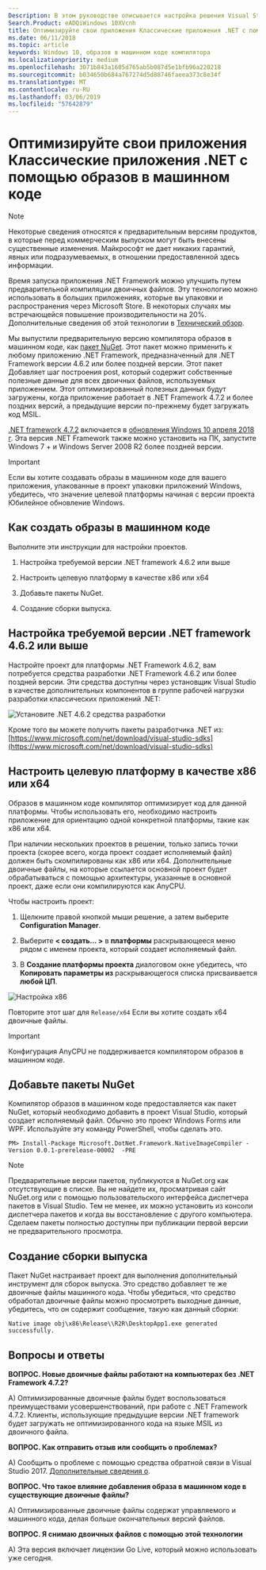 ```yaml
---
Description: В этом руководстве описывается настройка решения Visual Studio для оптимизации двоичных файлов приложения с помощью образов в машинном коде.
Search.Product: eADQiWindows 10XVcnh
title: Оптимизируйте свои приложения Классические приложения .NET с помощью образов в машинном коде
ms.date: 06/11/2018
ms.topic: article
keywords: Windows 10, образов в машинном коде компилятора
ms.localizationpriority: medium
ms.openlocfilehash: 3071b843a1605d765ab5b087d5e1bfb96a220218
ms.sourcegitcommit: b034650b684a767274d5d88746faeea373c8e34f
ms.translationtype: MT
ms.contentlocale: ru-RU
ms.lasthandoff: 03/06/2019
ms.locfileid: "57642879"
---
```

# <a name="optimize-your-net-desktop-apps-with-native-images"></a>Оптимизируйте свои приложения Классические приложения .NET с помощью образов в машинном коде

> [!NOTE]
> Некоторые сведения относятся к предварительным версиям продуктов, в которые перед коммерческим выпуском могут быть внесены существенные изменения. Майкрософт не дает никаких гарантий, явных или подразумеваемых, в отношении предоставленной здесь информации.

Время запуска приложения .NET Framework можно улучшить путем предварительной компиляции двоичных файлов. Эту технологию можно использовать в больших приложениях, которые вы упаковки и распространения через Microsoft Store. В некоторых случаях мы встречающейся повышение производительности на 20%. Дополнительные сведения об этой технологии в [Технический обзор](https://github.com/dotnet/coreclr/blob/master/Documentation/botr/readytorun-overview.md).

Мы выпустили предварительную версию компилятора образов в машинном коде, как [пакет NuGet](https://www.nuget.org/packages/Microsoft.DotNet.Framework.NativeImageCompiler). Этот пакет можно применить к любому приложению .NET Framework, предназначенный для .NET Framework версии 4.6.2 или более поздней версии. Этот пакет Добавляет шаг построения post, который содержит собственные полезные данные для всех двоичных файлов, используемых приложением. Этот оптимизированный полезных данных будут загружены, когда приложение работает в .NET Framework 4.7.2 и более поздних версий, а предыдущие версии по-прежнему будет загружать код MSIL.

[.NET framework 4.7.2](https://blogs.msdn.microsoft.com/dotnet/2018/04/30/announcing-the-net-framework-4-7-2/) включается в [обновления Windows 10 апреля 2018 г](https://blogs.windows.com/windowsexperience/2018/04/30/how-to-get-the-windows-10-april-2018-update/). Эта версия .NET Framework также можно установить на ПК, запустите Windows 7 + и Windows Server 2008 R2 более поздней версии.

> [!IMPORTANT]
> Если вы хотите создавать образы в машинном коде для вашего приложения, упакованные в проект упаковки приложений Windows, убедитесь, что значение целевой платформы начиная с версии проекта Юбилейное обновление Windows.

## <a name="how-to-produce-native-images"></a>Как создать образы в машинном коде

Выполните эти инструкции для настройки проектов.

1. Настройка требуемой версии .NET framework 4.6.2 или выше

2. Настроить целевую платформу в качестве x86 или x64 

3. Добавьте пакеты NuGet.

4. Создание сборки выпуска.

## <a name="configure-the-target-framework-as-462-or-above"></a>Настройка требуемой версии .NET framework 4.6.2 или выше

Настройте проект для платформы .NET Framework 4.6.2, вам потребуется средства разработки .NET Framework 4.6.2 или более поздней версии. Эти средства доступны через установщик Visual Studio в качестве дополнительных компонентов в группе рабочей нагрузки разработки классических приложений .NET:

![Установите .NET 4.6.2 средства разработки](images/desktop-to-uwp/install-4.6.2-devpack.png)

Кроме того вы можете получить пакеты разработчика .NET из: [https://www.microsoft.com/net/download/visual-studio-sdks](https://www.microsoft.com/net/download/visual-studio-sdks)

## <a name="configure-the-target-platform-as-x86-or-x64"></a>Настроить целевую платформу в качестве x86 или x64

Образов в машинном коде компилятор оптимизирует код для данной платформы. Чтобы использовать его, необходимо настроить приложение для ориентацию одной конкретной платформы, такие как x86 или x64.

При наличии нескольких проектов в решении, только запись точки проекта (скорее всего, когда проект создает исполняемый файл) должен быть скомпилированы как x86 или x64. Дополнительные двоичные файлы, на которые ссылается основной проект будет обрабатываться с помощью архитектуры, указанные в основной проект, даже если они компилируются как AnyCPU.

Чтобы настроить проект:

1. Щелкните правой кнопкой мыши решение, а затем выберите **Configuration Manager**.

2. Выберите **< создать... >** в **платформы** раскрывающееся меню рядом с именем проекта, который создает исполняемый файл.

3. В **Создание платформы проекта** диалоговом окне убедитесь, что **Копировать параметры из** раскрывающегося списка присваивается **любой ЦП**.

![Настройка x86](images/desktop-to-uwp/configure-x86.png)

Повторите этот шаг для `Release/x64` Если вы хотите создать x64 двоичные файлы.

>[!IMPORTANT]
> Конфигурация AnyCPU не поддерживается компилятором образов в машинном коде.

## <a name="add-the-nuget-packages"></a>Добавьте пакеты NuGet

Компилятор образов в машинном коде предоставляется как пакет NuGet, который необходимо добавить в проект Visual Studio, который создает исполняемый файл. Обычно это проект Windows Forms или WPF. Используйте эту команду PowerShell, чтобы сделать это.

```PS
PM> Install-Package Microsoft.DotNet.Framework.NativeImageCompiler -Version 0.0.1-prerelease-00002  -PRE
```

> [!NOTE]
> Предварительные версии пакетов, публикуются в NuGet.org как отсутствующие в списке. Вы не найдете их, просматривая сайт NuGet.org или с помощью пользовательского интерфейса диспетчера пакетов в Visual Studio. Тем не менее, их можно установить из консоли диспетчера пакетов и когда вы восстановление с другого компьютера. Сделаем пакеты полностью доступны при публикации первой версии не предварительного просмотра.

## <a name="create-a-release-build"></a>Создание сборки выпуска

Пакет NuGet настраивает проект для выполнения дополнительный инструмент для сборок выпуска. Это средство добавляет те же двоичные файлы машинного кода.
Чтобы убедиться, что средство обработал двоичные файлы можно просмотреть выходные данные, убедитесь, что он содержит сообщение, такую как данный сборки:

```
Native image obj\x86\Release\\R2R\DesktopApp1.exe generated successfully.
```

## <a name="faq"></a>Вопросы и ответы

**ВОПРОС. Новые двоичные файлы работают на компьютерах без .NET Framework 4.7.2?**

А) Оптимизированные двоичные файлы будет воспользоваться преимуществами усовершенствований, при работе с .NET Framework 4.7.2. Клиенты, использующие предыдущие версии .NET framework будет загружать не оптимизированного кода на языке MSIL из двоичного файла.

**ВОПРОС. Как отправить отзыв или сообщить о проблемах?**

А) Сообщить о проблеме с помощью средства обратной связи в Visual Studio 2017. [Дополнительные сведения о](https://docs.microsoft.com/visualstudio/ide/how-to-report-a-problem-with-visual-studio-2017).

**ВОПРОС. Что такое влияние добавления образа в машинном коде в существующие двоичные файлы?**

А) Оптимизированные двоичные файлы содержат управляемого и машинного кода, делая больше окончательных версий файлов.

**ВОПРОС. Я снимаю двоичных файлов с помощью этой технологии**

А) Эта версия включает лицензии Go Live, который можно использовать уже сегодня.
